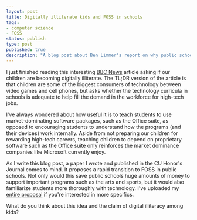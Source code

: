 ```yaml
---
layout: post
title: Digitally illiterate kids and FOSS in schools
tags:
- computer science
- FOSS
status: publish
type: post
published: true
description: "A blog post about Ben Limmer's report on why public schools in the United States should adopt Free and Open Source (FOSS) software to save money while producing digitally literate students."
---
```

I just finished reading this interesting [BBC News](http://news.bbc.co.uk/2/hi/programmes/click_online/9503255.stm) article asking if our children are becoming digitally illiterate. The TL;DR version of the article is that children are some of the biggest consumers of technology between video games and cell phones, but asks whether the technology curricula in schools is adequate to help fill the demand in the workforce for high-tech jobs.

I've always wondered about how useful it is to teach students to use market-dominating software packages, such as the Office suite, as opposed to encouraging students to understand how the programs (and their devices) work internally. Aside from not preparing our children for rewarding high-tech careers, teaching children to depend on proprietary software such as the Office suite only reinforces the market dominance companies like Microsoft currently enjoy.

As I write this blog post, a paper I wrote and published in the CU Honor's Journal comes to mind. It proposes a rapid transition to FOSS in public schools. Not only would this save public schools huge amounts of money to support important programs such as the arts and sports, but it would also familiarize students more thoroughly with technology. I've uploaded my [entire proposal](/assets/attachments/2011/06/FOSS_transition.pdf) if you're interested in more specifics.

What do you think about this idea and the claim of digital illiteracy among kids?
